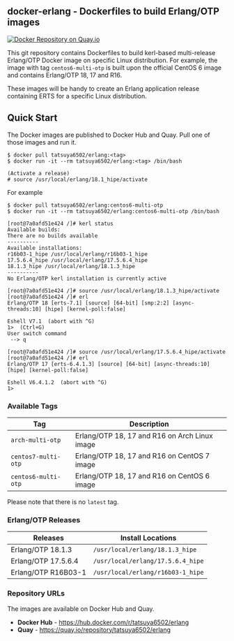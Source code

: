 ## docker-erlang - Dockerfiles to build Erlang/OTP images

[![Docker Repository on Quay.io](https://quay.io/repository/tatsuya6502/erlang/status "Docker Repository on Quay.io")](https://quay.io/repository/tatsuya6502/erlang)

This git repository contains Dockerfiles to build kerl-based
multi-release Erlang/OTP Docker image on specific Linux
distribution. For example, the image with tag `centos6-multi-otp`
is built upon the official CentOS 6 image and contains Erlang/OTP
18, 17 and R16.

These images will be handy to create an Erlang application release
containing ERTS for a specific Linux distribution.


## Quick Start

The Docker images are published to Docker Hub and Quay. Pull one of
those images and run it.

```
$ docker pull tatsuya6502/erlang:<tag>
$ docker run -it --rm tatsuya6502/erlang:<tag> /bin/bash

(Activate a release)
# source /usr/local/erlang/18.1_hipe/activate
```

For example

```
$ docker pull tatsuya6502/erlang:centos6-multi-otp
$ docker run -it --rm tatsuya6502/erlang:centos6-multi-otp /bin/bash

[root@7a0afd51e424 /]# kerl status
Available builds:
There are no builds available
----------
Available installations:
r16b03-1_hipe /usr/local/erlang/r16b03-1_hipe
17.5.6.4_hipe /usr/local/erlang/17.5.6.4_hipe
18.1.3_hipe /usr/local/erlang/18.1.3_hipe
----------
No Erlang/OTP kerl installation is currently active

[root@7a0afd51e424 /]# source /usr/local/erlang/18.1.3_hipe/activate
[root@7a0afd51e424 /]# erl
Erlang/OTP 18 [erts-7.1] [source] [64-bit] [smp:2:2] [async-threads:10] [hipe] [kernel-poll:false]

Eshell V7.1  (abort with ^G)
1>  (Ctrl+G)
User switch command
 --> q

[root@7a0afd51e424 /]# source /usr/local/erlang/17.5.6.4_hipe/activate
[root@7a0afd51e424 /]# erl
Erlang/OTP 17 [erts-6.4.1.3] [source] [64-bit] [async-threads:10] [hipe] [kernel-poll:false]

Eshell V6.4.1.2  (abort with ^G)
1>
```


### Available Tags

| Tag                 | Description                                   |
|---------------------|-----------------------------------------------|
| `arch-multi-otp`    | Erlang/OTP 18, 17 and R16 on Arch Linux image |
| `centos7-multi-otp` | Erlang/OTP 18, 17 and R16 on CentOS 7 image   |
| `centos6-multi-otp` | Erlang/OTP 18, 17 and R16 on CentOS 6 image   |

Please note that there is no `latest` tag.


### Erlang/OTP Releases

| Releases            | Install Locations                 |
|---------------------|-----------------------------------|
| Erlang/OTP 18.1.3   | `/usr/local/erlang/18.1.3_hipe`   |
| Erlang/OTP 17.5.6.4 | `/usr/local/erlang/17.5.6.4_hipe` |
| Erlang/OTP R16B03-1 | `/usr/local/erlang/r16b03-1_hipe` |


### Repository URLs

The images are available on Docker Hub and Quay.

- **Docker Hub** - https://hub.docker.com/r/tatsuya6502/erlang
- **Quay** - https://quay.io/repository/tatsuya6502/erlang
